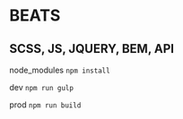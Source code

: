 # BEATS

## SCSS, JS, JQUERY, BEM, API

node_modules
```npm install```

dev
```npm run gulp```

prod
```npm run build```

